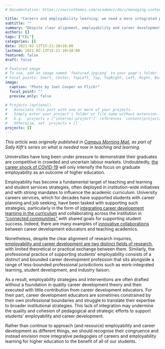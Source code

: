 ```yaml
---
# Documentation: https://sourcethemes.com/academic/docs/managing-content/

title: "Careers and employability learning: we need a more integrated pedagogy"
subtitle: ""
summary: "Despite clear alignment, employability and career development are two distinct fields of research, with limited theoretical or practical exchange"
authors: []
tags: ["CEL"]
categories: []
date: 2021-02-13T15:21:10+10:00
lastmod: 2021-02-13T15:21:10+10:00
featured: false
draft: false

# Featured image
# To use, add an image named `featured.jpg/png` to your page's folder.
# Focal points: Smart, Center, TopLeft, Top, TopRight, Left, Right, BottomLeft, Bottom, BottomRight.
image:
  caption: "Photo by Joel Cooper on Flickr"
  focal_point: ""
  preview_only: false

# Projects (optional).
#   Associate this post with one or more of your projects.
#   Simply enter your project's folder or file name without extension.
#   E.g. `projects = ["internal-project"]` references `content/project/deep-learning/index.md`.
#   Otherwise, set `projects = []`.
projects: []
---
```

_This article was originally published in [Campus Morning Mail](https://campusmorningmail.com.au/news/careers-and-employability-learning-we-need-a-more-integrated-pedagogy/), as part of Sally Kift's series on what is needed now in teaching and learning._

Universities have long been under pressure to demonstrate their graduates are competitive in crowded and uncertain labour markets. Undoubtedly, [the career shock of COVID-19](https://doi.org/10.1016/j.jvb.2020.103434) will only intensify the focus on graduate employability as an outcome of higher education.

Employability has become a fundamental target of teaching and learning and student services strategies, often deployed in institution-wide initiatives and with strong mandates to influence the academic curriculum. University careers services, which for decades have supported students with career planning and job seeking, have been tasked with supporting such strategies, particularly in the form of [integrating career development learning in the curriculum](https://eric.ed.gov/?id=EJ1235633) and collaborating across the institution in [“connected communities”](https://www.linkedin.com/pulse/20140715120812-11822737-10-future-trends-in-college-career-services/) with shared goals for supporting student success. Indeed, there are many examples of [innovative collaborations](https://www.iru.edu.au/iru-work/student-success/employability-toolkit/) between career development educators and teaching academics.

Nonetheless, despite the clear alignment of research inquiries, [employability and career development are two distinct fields of research](https://mojohealy.com/post/why_dont_ge_and_cd_talk/), with limited theoretical or practical exchange between them. Similarly, the professional practice of supporting students’ employability consists of a distinct and bounded career development profession that sits alongside a range of less-bounded professional jurisdictions such as work-integrated learning, student development, and industry liaison.

As a result, employability strategies and interventions are often drafted without a foundation in quality career development theory and then executed with little contribution from career development educators. For their part, career development educators are sometimes constrained by their own professional boundaries and struggle to translate their expertise to broader institutional strategies. This lack of integration may undermine the quality and cohesion of pedagogical and strategic efforts to support students’ employability and career development.

Rather than continue to approach (and resource) employability and career development as different things, we should recognise their congruence and instead envision more integrative pedagogies of careers and employability learning for higher education to the benefit of all of our students.

<div id="commento"></div>
<script defer
  src="https://cdn.commento.io/js/commento.js">
</script>

